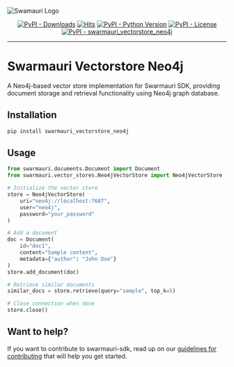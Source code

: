 
![Swamauri Logo](https://res.cloudinary.com/dbjmpekvl/image/upload/v1730099724/Swarmauri-logo-lockup-2048x757_hww01w.png)

<p align="center">
    <a href="https://pypi.org/project/swarmauri_vectorstore_neo4j/">
        <img src="https://img.shields.io/pypi/dm/swarmauri_vectorstore_neo4j" alt="PyPI - Downloads"/></a>
    <a href="https://hits.sh/github.com/swarmauri/swarmauri-sdk/tree/master/pkgs/community/swarmauri_vectorstore_neo4j/">
        <img alt="Hits" src="https://hits.sh/github.com/swarmauri/swarmauri-sdk/tree/master/pkgs/community/swarmauri_vectorstore_neo4j.svg"/></a>
    <a href="https://pypi.org/project/swarmauri_vectorstore_neo4j/">
        <img src="https://img.shields.io/pypi/pyversions/swarmauri_vectorstore_neo4j" alt="PyPI - Python Version"/></a>
    <a href="https://pypi.org/project/swarmauri_vectorstore_neo4j/">
        <img src="https://img.shields.io/pypi/l/swarmauri_vectorstore_neo4j" alt="PyPI - License"/></a>
    <a href="https://pypi.org/project/swarmauri_vectorstore_neo4j/">
        <img src="https://img.shields.io/pypi/v/swarmauri_vectorstore_neo4j?label=swarmauri_vectorstore_neo4j&color=green" alt="PyPI - swarmauri_vectorstore_neo4j"/></a>
</p>

---

# Swarmauri Vectorstore Neo4j

A Neo4j-based vector store implementation for Swarmauri SDK, providing document storage and retrieval functionality using Neo4j graph database.

## Installation

```bash
pip install swarmauri_vectorstore_neo4j
```

## Usage

```python
from swarmauri.documents.Document import Document
from swarmauri.vector_stores.Neo4jVectorStore import Neo4jVectorStore

# Initialize the vector store
store = Neo4jVectorStore(
    uri="neo4j://localhost:7687",
    user="neo4j",
    password="your_password"
)

# Add a document
doc = Document(
    id="doc1",
    content="Sample content",
    metadata={"author": "John Doe"}
)
store.add_document(doc)

# Retrieve similar documents
similar_docs = store.retrieve(query="sample", top_k=5)

# Close connection when done
store.close()
```

## Want to help?

If you want to contribute to swarmauri-sdk, read up on our [guidelines for contributing](https://github.com/swarmauri/swarmauri-sdk/blob/master/contributing.md) that will help you get started.

